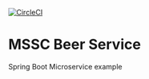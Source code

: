 [![CircleCI](https://dl.circleci.com/status-badge/img/gh/dropTabl3/mssc-beer-service/tree/feature%2Fv1.svg?style=svg)](https://dl.circleci.com/status-badge/redirect/gh/dropTabl3/mssc-beer-service/tree/feature%2Fv1)

# MSSC Beer Service

Spring Boot Microservice example